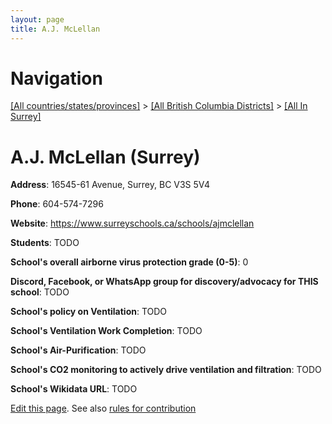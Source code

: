 ```yaml
---
layout: page
title: A.J. McLellan
---
```

# Navigation

[[All countries/states/provinces]](../../..) > [[All British Columbia Districts]](../..) > [[All In Surrey]](..)

# A.J. McLellan (Surrey)

**Address**: 16545-61 Avenue, Surrey, BC V3S 5V4

**Phone**: 604-574-7296

**Website**: <https://www.surreyschools.ca/schools/ajmclellan>

**Students**: TODO

**School's overall airborne virus protection grade (0-5)**: 0

**Discord, Facebook, or WhatsApp group for discovery/advocacy for THIS school**: TODO

**School's policy on Ventilation**: TODO

**School's Ventilation Work Completion**: TODO

**School's Air-Purification**: TODO

**School's CO2 monitoring to actively drive ventilation and filtration**: TODO

**School's Wikidata URL**: TODO


[Edit this page](https://github.com/ventilate-schools/BC/edit/main/./Surrey/A.J._McLellan.md). See also [rules for contribution](../../../contribution-rules/)